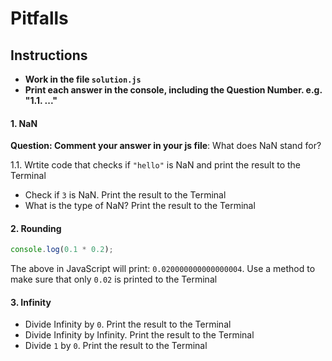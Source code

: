 # Pitfalls
## Instructions
- **Work in the file `solution.js`**
- **Print each answer in the console, including the Question Number. e.g. "1.1. ..."**

#### 1. NaN
**Question: Comment your answer in your js file**: What does NaN stand for? 

1.1. Wrtite code that checks if `"hello"` is NaN and print the result to the Terminal
* Check if `3` is NaN. Print the result to the Terminal
* What is the type of NaN? Print the result to the Terminal

#### 2. Rounding 
```javascript
console.log(0.1 * 0.2);
```
The above in JavaScript will print: `0.020000000000000004`. 
Use a method to make sure that only `0.02` is printed to the Terminal

#### 3. Infinity
* Divide Infinity by `0`. Print the result to the Terminal
* Divide Infinity by Infinity. Print the result to the Terminal
* Divide `1` by `0`. Print the result to the Terminal